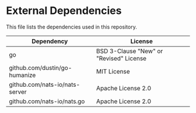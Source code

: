 # External Dependencies

This file lists the dependencies used in this repository.

| Dependency | License |
|-|-|
| go  | BSD 3-Clause "New" or "Revised" License |
| github.com/dustin/go-humanize | MIT License |
| github.com/nats-io/nats-server | Apache License 2.0 |
| github.com/nats-io/nats.go | Apache License 2.0 |

